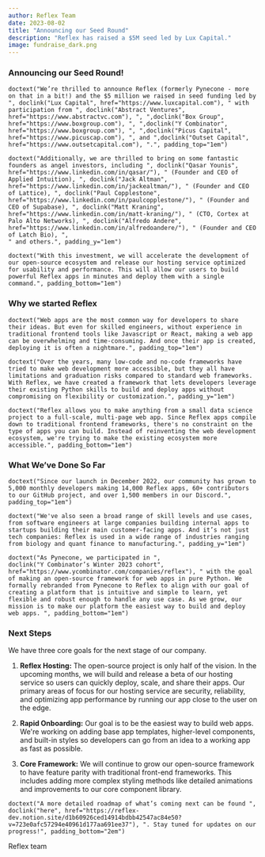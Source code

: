 ```yaml
---
author: Reflex Team
date: 2023-08-02
title: "Announcing our Seed Round"
description: "Reflex has raised a $5M seed led by Lux Capital."
image: fundraise_dark.png
---
```


### Announcing our Seed Round!


```reflex
doctext("We’re thrilled to announce Reflex (formerly Pynecone - more on that in a bit!) and the $5 million we raised in seed funding led by ", doclink("Lux Capital", href="https://www.luxcapital.com"), " with participation from ", doclink("Abstract Ventures", href="https://www.abstractvc.com"), ", ",doclink("Box Group", href="https://www.boxgroup.com"), ", ",doclink("Y Combinator", href="https://www.boxgroup.com"), ", ",doclink("Picus Capital", href="https://www.picuscap.com"), ", and ",doclink("Outset Capital", href="https://www.outsetcapital.com"), ".", padding_top="1em")
```

```reflex
doctext("Additionally, we are thrilled to bring on some fantastic founders as angel investors, including ", doclink("Qasar Younis", href="https://www.linkedin.com/in/qasar/"), " (Founder and CEO of Applied Intuition), ", doclink("Jack Altman", href="https://www.linkedin.com/in/jackealtman/"), " (Founder and CEO of Lattice), ", doclink("Paul Copplestone", href="https://www.linkedin.com/in/paulcopplestone/"), " (Founder and CEO of Supabase), ", doclink("Matt Kraning", href="https://www.linkedin.com/in/matt-kraning/"), " (CTO, Cortex at Palo Alto Networks), ", doclink("Alfredo Andere", href="https://www.linkedin.com/in/alfredoandere/"), " (Founder and CEO of Latch Bio), ",
" and others.", padding_y="1em")
```

```reflex
doctext("With this investment, we will accelerate the development of our open-source ecosystem and release our hosting service optimized for usability and performance. This will allow our users to build powerful Reflex apps in minutes and deploy them with a single command.", padding_bottom="1em")
```

### Why we started Reflex


```reflex
doctext("Web apps are the most common way for developers to share their ideas. But even for skilled engineers, without experience in traditional frontend tools like Javascript or React, making a web app can be overwhelming and time-consuming. And once their app is created, deploying it is often a nightmare.", padding_top="1em")
```

```reflex
doctext("Over the years, many low-code and no-code frameworks have tried to make web development more accessible, but they all have limitations and graduation risks compared to standard web frameworks. With Reflex, we have created a framework that lets developers leverage their existing Python skills to build and deploy apps without compromising on flexibility or customization.", padding_y="1em")
```

```reflex
doctext("Reflex allows you to make anything from a small data science project to a full-scale, multi-page web app. Since Reflex apps compile down to traditional frontend frameworks, there's no constraint on the type of apps you can build. Instead of reinventing the web development ecosystem, we're trying to make the existing ecosystem more accessible.", padding_bottom="1em")
```

### What We’ve Done So Far

```reflex
doctext("Since our launch in December 2022, our community has grown to 5,000 monthly developers making 14,000 Reflex apps, 60+ contributors to our GitHub project, and over 1,500 members in our Discord.", padding_top="1em")
```


```reflex
doctext("We've also seen a broad range of skill levels and use cases, from software engineers at large companies building internal apps to startups building their main customer-facing apps. And it’s not just tech companies: Reflex is used in a wide range of industries ranging from biology and quant finance to manufacturing.", padding_y="1em")
```

```reflex
doctext("As Pynecone, we participated in ",
doclink("Y Combinator’s Winter 2023 cohort", href="https://www.ycombinator.com/companies/reflex"), " with the goal of making an open-source framework for web apps in pure Python. We formally rebranded from Pynecone to Reflex to align with our goal of creating a platform that is intuitive and simple to learn, yet flexible and robust enough to handle any use case. As we grow, our mission is to make our platform the easiest way to build and deploy web apps. ", padding_bottom="1em")
```


### Next Steps

We have three core goals for the next stage of our company.

1. **Reflex Hosting:** The open-source project is only half of the vision. In the upcoming months, we will build and release a beta of our hosting service so users can quickly deploy, scale, and share their apps. Our primary areas of focus for our hosting service are security, reliability, and optimizing app performance by running our app close to the user on the edge.

2. **Rapid Onboarding:** Our goal is to be the easiest way to build web apps. We're working on adding base app templates, higher-level components, and built-in styles so developers can go from an idea to a working app as fast as possible.

3. **Core Framework:** We will continue to grow our open-source framework to have feature parity with traditional front-end frameworks. This includes adding more complex styling methods like detailed animations and improvements to our core component library.  

```reflex
doctext("A more detailed roadmap of what’s coming next can be found ", doclink("here", href="https://reflex-dev.notion.site/d1b60926ced14914bdbb42547ac84e50?v=723e0afc57294e40961d177aa691ee37"), ". Stay tuned for updates on our progress!", padding_bottom="2em")
```


Reflex team 
